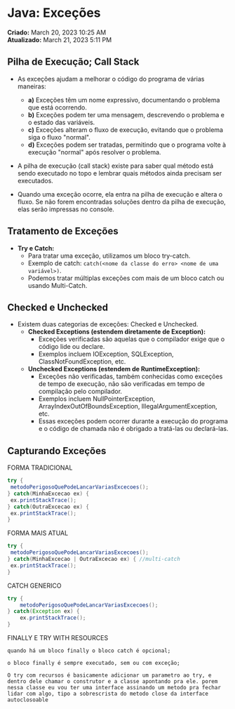 # Java: Exceções

**Criado:** March 20, 2023 10:25 AM  
**Atualizado:** March 21, 2023 5:11 PM

## Pilha de Execução; Call Stack

- As exceções ajudam a melhorar o código do programa de várias maneiras:
  - **a)** Exceções têm um nome expressivo, documentando o problema que está ocorrendo.
  - **b)** Exceções podem ter uma mensagem, descrevendo o problema e o estado das variáveis.
  - **c)** Exceções alteram o fluxo de execução, evitando que o problema siga o fluxo "normal".
  - **d)** Exceções podem ser tratadas, permitindo que o programa volte à execução "normal" após resolver o problema.

- A pilha de execução (call stack) existe para saber qual método está sendo executado no topo e lembrar quais métodos ainda precisam ser executados.
- Quando uma exceção ocorre, ela entra na pilha de execução e altera o fluxo. Se não forem encontradas soluções dentro da pilha de execução, elas serão impressas no console.

## Tratamento de Exceções

- **Try e Catch:**
  - Para tratar uma exceção, utilizamos um bloco try-catch.
  - Exemplo de catch: `catch(<nome da classe do erro> <nome de uma variável>)`.
  - Podemos tratar múltiplas exceções com mais de um bloco catch ou usando Multi-Catch.

## Checked e Unchecked

- Existem duas categorias de exceções: Checked e Unchecked.
  - **Checked Exceptions (estendem diretamente de Exception):**
    - Exceções verificadas são aquelas que o compilador exige que o código lide ou declare.
    - Exemplos incluem IOException, SQLException, ClassNotFoundException, etc.
  - **Unchecked Exceptions (estendem de RuntimeException):**
    - Exceções não verificadas, também conhecidas como exceções de tempo de execução, não são verificadas em tempo de compilação pelo compilador.
    - Exemplos incluem NullPointerException, ArrayIndexOutOfBoundsException, IllegalArgumentException, etc.
    - Essas exceções podem ocorrer durante a execução do programa e o código de chamada não é obrigado a tratá-las ou declará-las.

## Capturando Exceções


FORMA TRADICIONAL
```JAVA
try {
 metodoPerigosoQuePodeLancarVariasExcecoes();
} catch(MinhaExcecao ex) {
 ex.printStackTrace();
} catch(OutraExcecao ex) {
 ex.printStackTrace();
}
```

FORMA MAIS ATUAL
```JAVA
try {
 metodoPerigosoQuePodeLancarVariasExcecoes();
} catch(MinhaExcecao | OutraExcecao ex) { //multi-catch
 ex.printStackTrace();
}
```
CATCH GENERICO
```JAVA
try {
    metodoPerigosoQuePodeLancarVariasExcecoes();
} catch(Exception ex) {
    ex.printStackTrace();
}
```

FINALLY E TRY WITH RESOURCES

```
quando há um bloco finally o bloco catch é opcional;

o bloco finally é sempre executado, sem ou com exceção;

O try com recursos é basicamente adicionar um parametro ao try, e dentro dele chamar o construtor e a classe apontando pra ele. porem nessa classe eu vou ter uma interface assinando um metodo pra fechar lidar com algo, tipo a sobrescrista do metodo close da interface autoclosoable

```
